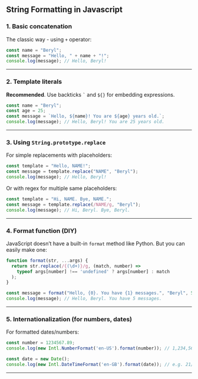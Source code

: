 ## String Formatting in Javascript

### **1. Basic concatenation**

The classic way - using `+` operator:

```javascript
const name = "Beryl";
const message = "Hello, " + name + "!";
console.log(message); // Hello, Beryl!
```

---

### **2. Template literals**

**Recommended**. Use backticks `` ` `` and `${}` for embedding expressions.

```javascript
const name = "Beryl";
const age = 25;
const message = `Hello, ${name}! You are ${age} years old.`;
console.log(message); // Hello, Beryl! You are 25 years old.
```

---

###  **3. Using `String.prototype.replace`**

For simple replacements with placeholders:

```javascript
const template = "Hello, NAME!";
const message = template.replace("NAME", "Beryl");
console.log(message); // Hello, Beryl!
```

Or with regex for multiple same placeholders:

```javascript
const template = "Hi, NAME. Bye, NAME.";
const message = template.replace(/NAME/g, "Beryl");
console.log(message); // Hi, Beryl. Bye, Beryl.
```

---

###  **4. Format function (DIY)**

JavaScript doesn’t have a built-in `format` method like Python.
But you can easily make one:

```javascript
function format(str, ...args) {
  return str.replace(/{(\d+)}/g, (match, number) => 
    typeof args[number] !== 'undefined' ? args[number] : match
  );
}

const message = format("Hello, {0}. You have {1} messages.", "Beryl", 5);
console.log(message); // Hello, Beryl. You have 5 messages.
```

---

### **5. Internationalization (for numbers, dates)**

For formatted dates/numbers:

```javascript
const number = 1234567.89;
console.log(new Intl.NumberFormat('en-US').format(number)); // 1,234,567.89

const date = new Date();
console.log(new Intl.DateTimeFormat('en-GB').format(date)); // e.g. 21/07/2025
```

---

